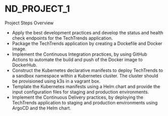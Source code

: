 # ND_PROJECT_1

Project Steps Overview
- Apply the best development practices and develop the status and health check endpoints for the TechTrends application.
- Package the TechTrends application by creating a Dockefile and Docker image.
- Implement the Continuous Integration practices, by using GitHub Actions to automate the build and push of the Docker image to DockerHub.
- Construct the Kubernetes declarative manifests to deploy TechTrends to a sandbox namespace within a Kubernetes cluster. The cluster should be provisioned using k3s in a vagrant box.
- Template the Kubernetes manifests using a Helm chart and provide the input configuration files for staging and production environments.
- Implement the Continuous Delivery practices, by deploying the TechTrends application to staging and production environments using ArgoCD and the Helm chart.
